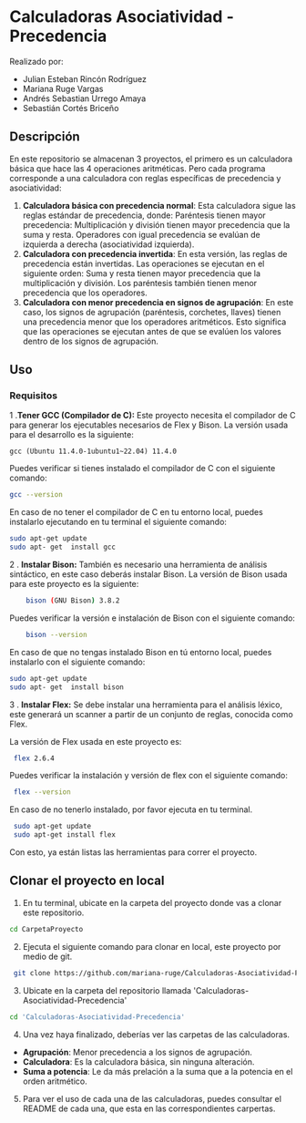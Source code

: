 # Calculadoras Asociatividad - Precedencia
Realizado por:
- Julian Esteban Rincón Rodríguez
- Mariana Ruge Vargas
- Andrés Sebastian Urrego Amaya
- Sebastián Cortés Briceño

## Descripción
En este repositorio se almacenan 3 proyectos, el primero es un calculadora básica que hace las 4 operaciones aritméticas. Pero cada programa corresponde a una calculadora con reglas específicas de precedencia y asociatividad:
1. **Calculadora básica con precedencia normal**: Esta calculadora sigue las reglas estándar de precedencia, donde:
Paréntesis tienen mayor precedencia: Multiplicación y división tienen mayor precedencia que la suma y resta. Operadores con igual precedencia se evalúan de izquierda a derecha (asociatividad izquierda).
2. **Calculadora con precedencia invertida**: En esta versión, las reglas de precedencia están invertidas. Las operaciones se ejecutan en el siguiente orden:
Suma y resta tienen mayor precedencia que la multiplicación y división.
Los paréntesis también tienen menor precedencia que los operadores.
3. **Calculadora con menor precedencia en signos de agrupación**: En este caso, los signos de agrupación (paréntesis, corchetes, llaves) tienen una precedencia menor que los operadores aritméticos. Esto significa que las operaciones se ejecutan antes de que se evalúen los valores dentro de los signos de agrupación.

## Uso

### Requisitos
1 .**Tener GCC  (Compilador de C):**
Este proyecto necesita el compilador de C para generar los ejecutables necesarios de Flex y Bison. La versión usada para el desarrollo es la siguiente:

    gcc (Ubuntu 11.4.0-1ubuntu1~22.04) 11.4.0

Puedes verificar si tienes instalado el compilador de C con el siguiente comando:
```bash
gcc --version
```
En caso de no tener el compilador de C en tu entorno local, puedes instalarlo  ejecutando en tu terminal el siguiente comando:
```bash
sudo apt-get update
sudo apt- get  install gcc
```

2 .  **Instalar Bison:**
También es necesario una herramienta de análisis sintáctico, en este caso deberás instalar Bison. La versión de Bison usada para este proyecto es la siguiente:
```bash
	bison (GNU Bison) 3.8.2
```
Puedes verificar la versión e instalación de Bison con el siguiente comando:
```bash
	bison --version
```
En caso de que no tengas instalado Bison en tú entorno local, puedes instalarlo con el siguiente comando:
```bash
sudo apt-get update
sudo apt- get  install bison
```

3 .  **Instalar Flex:**
Se debe instalar una herramienta para el análisis léxico, este generará un scanner a partir de un conjunto de reglas, conocida como Flex.

La versión de Flex usada en este proyecto es:
```bash
 flex 2.6.4
```
Puedes verificar la instalación y versión de flex con el siguiente comando:
```bash
 flex --version
```
En caso de no tenerlo instalado, por favor ejecuta en tu terminal.
```bash
 sudo apt-get update
 sudo apt-get install flex
```
Con esto, ya están listas las herramientas para correr el proyecto.

## Clonar el proyecto en local

1. En tu terminal, ubicate en la carpeta del proyecto donde vas a clonar este repositorio.
```bash
cd CarpetaProyecto
```
2. Ejecuta el siguiente comando para clonar en local, este proyecto por medio de git.
```bash
 git clone https://github.com/mariana-ruge/Calculadoras-Asociatividad-Precedencia/tree/master
```
3. Ubicate en la carpeta del repositorio llamada 'Calculadoras-Asociatividad-Precedencia'
```bash
cd 'Calculadoras-Asociatividad-Precedencia'
```
4. Una vez haya finalizado, deberías ver las carpetas de las calculadoras.
- **Agrupación**: Menor precedencia a los signos de agrupación.
- **Calculadora**: Es la calculadora básica, sin ninguna alteración.
- **Suma a potencia**: Le da más prelación a la suma que a la potencia en el orden aritmético.

5. Para ver el uso de cada una de las calculadoras, puedes consultar el README de cada una, que esta en las correspondientes carpertas.
